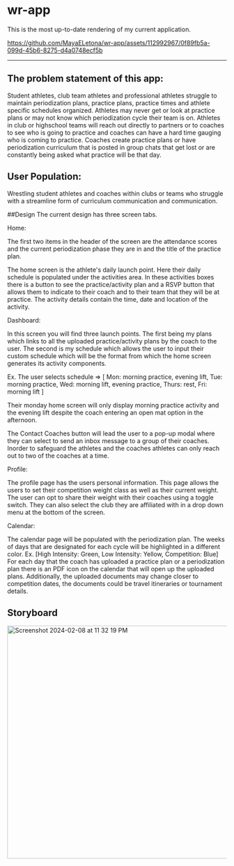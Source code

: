 # wr-app

This is the most up-to-date rendering of my current application. 


https://github.com/MayaELetona/wr-app/assets/112992967/0f89fb5a-099d-45b6-8275-d4a0748ecf5b


--- 
## The problem statement of this app:
Student athletes, club team athletes and professional athletes struggle to maintain periodization plans, practice plans, practice times and athlete specific schedules organized. Athletes may never get or look at practice plans or may not know which periodization cycle their team is on. Athletes in club or highschool teams will reach out directly to partners or to coaches to see who is going to practice and coaches can have a hard time gauging who is coming to practice. Coaches create practice plans or have periodization curriculum that is posted in group chats that get lost or are constantly being asked what practice will be that day. 
## User Population:
Wrestling student athletes and coaches within clubs or teams who struggle with a streamline form of curriculum communication and communication. 

##Design 
The current design has three screen tabs. 


Home: 

The first two items in the header of the screen are the attendance scores and the current periodization phase they are in and the title of the practice plan. 
 
The home screen is the athlete's daily launch point. Here their daily schedule is populated under the activities area. In these activities boxes there is a button to see the practice/activity plan and a RSVP button that allows them to indicate to their coach and to their team that they will be at practice. The activity details contain the time, date and location of the activity. 

Dashboard: 

In this screen you will find three launch points. The first being my plans which links to all the uploaded practice/activity plans by the coach to the user. The second is my schedule which allows the user to input their custom schedule which will be the format from which the home screen generates its activity components. 

Ex. The user selects schedule =>  [ Mon: morning practice, evening lift, Tue: morning practice, Wed: morning lift, evening practice, Thurs: rest, Fri: morning lift ]

Their monday home screen will only display morning practice activity and the evening lift despite the coach entering an open mat option in the afternoon. 

The Contact Coaches button will lead the user to a pop-up modal where they can select to send an inbox message to a group of their coaches. Inorder to safeguard the athletes and the coaches athletes can only reach out to two of the coaches at a time. 

Profile: 


The profile page has the users personal information. This page allows the users to set their competition weight class as well as their current weight. The user can opt to share their weight with their coaches using a toggle switch. They can also select the club they are affiliated with in a drop down menu at the bottom of the screen. 

Calendar: 

The calendar page will be populated with the periodization plan. The weeks of days that are designated for each cycle will be highlighted in a different color. Ex. [High Intensity: Green, Low Intensity: Yellow, Competition: Blue] For each day that the coach has uploaded a practice plan or a periodization plan there is an PDF icon on the calendar that will open up the uploaded plans. Additionally, the uploaded documents may change closer to competition dates, the documents could be travel itineraries or tournament details. 

## Storyboard
<img width="535" alt="Screenshot 2024-02-08 at 11 32 19 PM" src="https://github.com/MayaELetona/wr-app/assets/112992967/99bbef53-8bf9-49ed-9525-8a4d780b525f">


